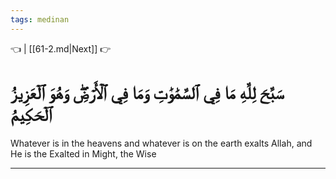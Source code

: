 ```yaml
---
tags: medinan
---
```


👈  | [[61-2.md|Next]] 👉

# سَبَّحَ لِلَّهِ مَا فِي ٱلسَّمَٰوَٰتِ وَمَا فِي ٱلۡأَرۡضِۖ وَهُوَ ٱلۡعَزِيزُ ٱلۡحَكِيمُ

Whatever is in the heavens and whatever is on the earth exalts Allah, and He is the Exalted in Might, the Wise

---


